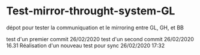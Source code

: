 # Test-mirror-throught-system-GL
dépot pour tester la communiquation et le mirroring entre GL, GH, et BB

test d'un premier commit 26/02/2020 
test d'un second  commit 26/02/2020 16.31
Réalisation d'un nouveau test pour sync 26/02/2020 17:32
